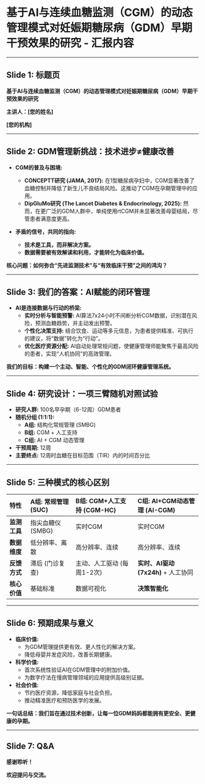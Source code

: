 # 基于AI与连续血糖监测（CGM）的动态管理模式对妊娠期糖尿病（GDM）早期干预效果的研究 - 汇报内容

---

## Slide 1: 标题页

**基于AI与连续血糖监测（CGM）的动态管理模式对妊娠期糖尿病（GDM）早期干预效果的研究**

**主讲人：[您的姓名]**

**[您的机构]**

---

## Slide 2: GDM管理新挑战：技术进步≠健康改善

*   **CGM的普及与困境:**
    *   **CONCEPTT研究 (JAMA, 2017):** 在1型糖尿病孕妇中，CGM显著改善了血糖控制并降低了新生儿不良结局风险。这推动了CGM在孕期管理中的应用。
    *   **DipGluMo研究 (The Lancet Diabetes & Endocrinology, 2025):** 然而，在更广泛的GDM人群中，单纯使用rtCGM并未显著改善母婴结局，尽管患者满意度更高。

*   **矛盾的信号，共同的指向:**
    *   **技术是工具，而非解决方案。**
    *   **数据需要被有效解读和利用，才能转化为临床价值。**

**核心问题：如何弥合“先进监测技术”与“有效临床干预”之间的鸿沟？**

---

## Slide 3: 我们的答案：AI赋能的闭环管理

*   **AI是连接数据与行动的桥梁:**
    *   **实时分析与智能预警:** AI算法7x24小时不间断分析CGM数据，识别潜在风险，预测血糖趋势，并主动发出预警。
    *   **个性化决策支持:** 结合饮食、运动等多元信息，为患者提供精准、可执行的建议，将“数据”转化为“行动”。
    *   **优化医疗资源分配:** AI自动处理常规问题，使健康管理师能聚焦于最高风险的患者，实现“人机协同”的高效管理。

**我们的目标：构建一个主动、智能、个性化的GDM闭环健康管理系统。**

---

## Slide 4: 研究设计：一项三臂随机对照试验

*   **研究人群:** 100名早孕期（6-12周）GDM患者
*   **随机分组 (1:1:1):**
    *   **A组:** 结构化常规管理 (SMBG)
    *   **B组:** CGM + 人工支持
    *   **C组:** AI + CGM 动态管理
*   **干预周期:** 12周
*   **主要终点:** 12周时血糖在目标范围（TIR）内的时间百分比

---

## Slide 5: 三种模式的核心区别

| 特性 | A组: 常规管理 (SUC) | B组: CGM+人工支持 (CGM-HC) | C组: AI+CGM动态管理 (AI-CGM) |
| :--- | :--- | :--- | :--- |
| **监测工具** | 指尖血糖仪 (SMBG) | 实时CGM | 实时CGM |
| **数据维度** | 低分辨率、离散 | 高分辨率、连续 | 高分辨率、连续 |
| **反馈方式** | 滞后 (门诊复查) | 主动、人工驱动 (每周1-2次) | **实时、AI驱动 (7x24h)** + 人工协同 |
| **核心价值** | 基础标准 | 数据可视化 | **决策智能化** |

---

## Slide 6: 预期成果与意义

*   **临床价值:**
    *   为GDM管理提供更有效、更人性化的解决方案。
    *   降低母婴并发症风险，改善长期健康。
*   **科学价值:**
    *   首次系统性验证AI在GDM管理中的附加价值。
    *   为数字疗法在慢病管理领域的应用提供高级别证据。
*   **社会价值:**
    *   节约医疗资源，降低家庭与社会负担。
    *   推动精准医疗和预防医学的发展。

**一句话总结：我们旨在通过技术创新，让每一位GDM妈妈都能拥有更安全、更健康的孕期。**

---

## Slide 7: Q&A

**感谢聆听！**

**欢迎提问与交流。**
